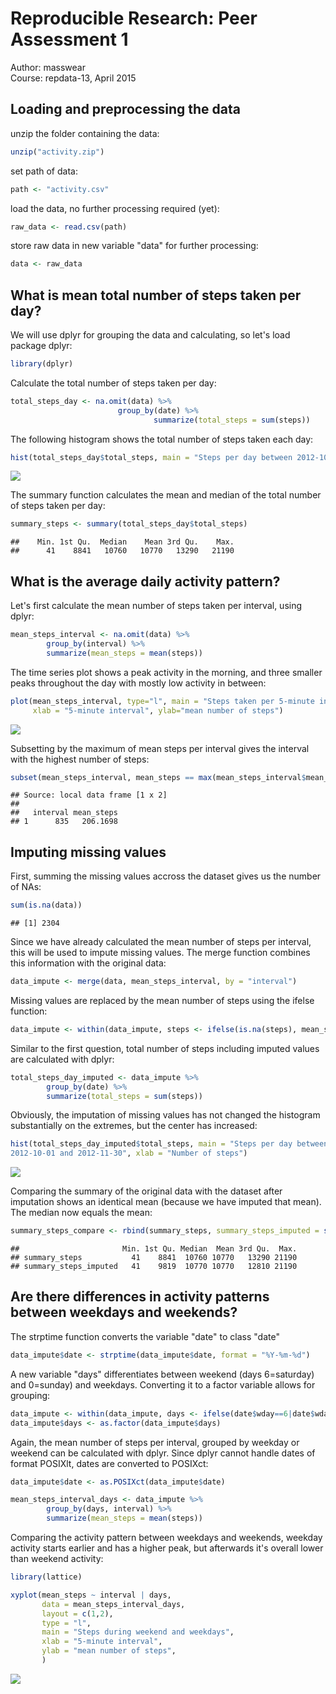 # Reproducible Research: Peer Assessment 1

Author: masswear  
Course: repdata-13, April 2015

## Loading and preprocessing the data

unzip the folder containing the data:

```r
unzip("activity.zip")
```

set path of data:

```r
path <- "activity.csv"
```

load the data, no further processing required (yet):

```r
raw_data <- read.csv(path)
```

store raw data in new variable "data" for further processing:

```r
data <- raw_data
```

## What is mean total number of steps taken per day?

We will use dplyr for grouping the data and calculating, so let's load package dplyr:

```r
library(dplyr)
```

Calculate the total number of steps taken per day:

```r
total_steps_day <- na.omit(data) %>%
                        group_by(date) %>%
                                summarize(total_steps = sum(steps))
```

The following histogram shows the total number of steps taken each day:

```r
hist(total_steps_day$total_steps, main = "Steps per day between 2012-10-01 and 2012-11-30", xlab = "Number of steps")
```

![](PA1_template_files/figure-html/unnamed-chunk-7-1.png) 

The summary function calculates the mean and median of the total number of steps taken per day:

```r
summary_steps <- summary(total_steps_day$total_steps)
```

```
##    Min. 1st Qu.  Median    Mean 3rd Qu.    Max. 
##      41    8841   10760   10770   13290   21190
```

## What is the average daily activity pattern?

Let's first calculate the mean number of steps taken per interval, using dplyr:

```r
mean_steps_interval <- na.omit(data) %>%
        group_by(interval) %>%
        summarize(mean_steps = mean(steps))
```

The time series plot shows a peak activity in the morning, and three smaller peaks throughout the day with mostly low activity in between:

```r
plot(mean_steps_interval, type="l", main = "Steps taken per 5-minute interval",
     xlab = "5-minute interval", ylab="mean number of steps")
```

![](PA1_template_files/figure-html/unnamed-chunk-11-1.png) 

Subsetting by the maximum of mean steps per interval gives the interval with the highest number of steps:

```r
subset(mean_steps_interval, mean_steps == max(mean_steps_interval$mean_steps))
```

```
## Source: local data frame [1 x 2]
## 
##   interval mean_steps
## 1      835   206.1698
```

## Imputing missing values

First, summing the missing values accross the dataset gives us the number of NAs:

```r
sum(is.na(data))
```

```
## [1] 2304
```

Since we have already calculated the mean number of steps per interval, this will be used to impute missing values. The merge function combines this information with the original data:

```r
data_impute <- merge(data, mean_steps_interval, by = "interval")
```

Missing values are replaced by the mean number of steps using the ifelse function:

```r
data_impute <- within(data_impute, steps <- ifelse(is.na(steps), mean_steps, steps))
```

Similar to the first question, total number of steps including imputed values are calculated with dplyr:

```r
total_steps_day_imputed <- data_impute %>%
        group_by(date) %>%
        summarize(total_steps = sum(steps))
```

Obviously, the imputation of missing values has not changed the histogram substantially on the extremes, but the center has increased:

```r
hist(total_steps_day_imputed$total_steps, main = "Steps per day between
2012-10-01 and 2012-11-30", xlab = "Number of steps")
```

![](PA1_template_files/figure-html/unnamed-chunk-17-1.png) 


Comparing the summary of the original data with the dataset after imputation shows an identical mean (because we have imputed that mean). The median now equals the mean:

```r
summary_steps_compare <- rbind(summary_steps, summary_steps_imputed = summary(total_steps_day_imputed$total_steps))
```

```
##                       Min. 1st Qu. Median  Mean 3rd Qu.  Max.
## summary_steps           41    8841  10760 10770   13290 21190
## summary_steps_imputed   41    9819  10770 10770   12810 21190
```

## Are there differences in activity patterns between weekdays and weekends?

The strptime function converts the variable "date" to class "date"

```r
data_impute$date <- strptime(data_impute$date, format = "%Y-%m-%d")
```

A new variable "days" differentiates between weekend (days 6=saturday) and 0=sunday) and weekdays. Converting it to a factor variable allows for grouping:

```r
data_impute <- within(data_impute, days <- ifelse(date$wday==6|date$wday==0, "weekend", "weekday"))
data_impute$days <- as.factor(data_impute$days)
```

Again, the mean number of steps per interval, grouped by weekday or weekend can be calculated with dplyr. Since dplyr cannot handle dates of format POSIXlt, dates are converted to POSIXct:

```r
data_impute$date <- as.POSIXct(data_impute$date)

mean_steps_interval_days <- data_impute %>%
        group_by(days, interval) %>%
        summarize(mean_steps = mean(steps))
```

Comparing the activity pattern between weekdays and weekends, weekday activity starts earlier and has a higher peak, but afterwards it's overall lower than weekend activity:


```r
library(lattice)

xyplot(mean_steps ~ interval | days,
       data = mean_steps_interval_days,
       layout = c(1,2),
       type = "l",
       main = "Steps during weekend and weekdays",
       xlab = "5-minute interval",
       ylab = "mean number of steps",
       )
```

![](PA1_template_files/figure-html/unnamed-chunk-23-1.png) 

